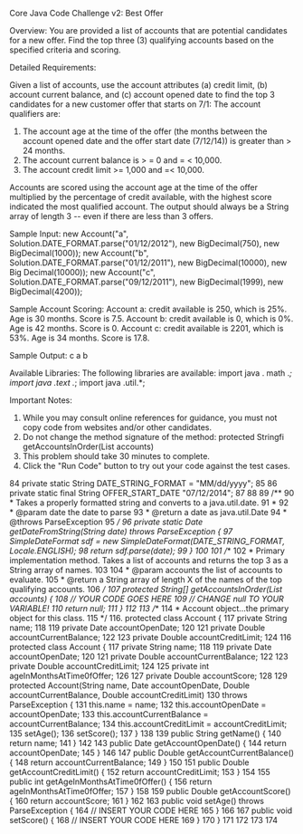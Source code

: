 Core Java Code Challenge v2: Best Offer

Overview: 
You are provided a list of accounts that are potential candidates for a new offer. Find the top three (3) qualifying accounts based on the specified criteria and scoring.

Detailed Requirements: 

Given a list of accounts, use the account attributes (a) credit limit, (b) account current balance, and (c) account opened date to find the top 3 candidates for a new 
customer offer that starts on 7/1: The account qualifiers are:

1.	The account age at the time of the offer (the months between the account opened date and the offer start date (7/12/14)) is greater than > 24 months.
2.	The account current balance is > = 0 and = < 10,000.
3.	The account credit limit >= 1,000 and =< 10,000.

Accounts are scored using the account age at the time of the offer multiplied by the percentage of credit available, with the highest score indicated the most qualified
account. The output should always be a String array of length 3 -- even if there are less than 3 offers.

Sample Input: 
new Account("a", Solution.DATE_FORMAT.parse("01/12/2012"), new BigDecimal(750), new BigDecimal(1000)); 
new Account("b", Solution.DATE_FORMAT.parse("01/12/2011"), new BigDecimal(10000), new Big Decimal(10000)); 
new Account("c", Solution.DATE_FORMAT.parse("09/12/2011"), new BigDecimal(1999), new BigDecimal(4200));

Sample Account Scoring: 
Account a: credit available is 250, which is 25%. Age is 30 months. Score is 7.5. 
Account b: credit available is 0, which is 0%. Age is 42 months. Score is 0. 
Account c: credit available is 2201, which is 53%. Age is 34 months. Score is 17.8.

Sample Output:
c
a
b

Available Libraries: 
The following libraries are available: 
import java . math .*;
import java .text .*; 
import java .util.*;

Important Notes: 
1.	While you may consult online references for guidance, you must not copy code from websites and/or other candidates.
2.	Do not change the method signature of the method: protected Stringfi getAccountslnOrder(List accounts)
3.	This problem should take 30 minutes to complete.
4.	Click the "Run Code" button to try out your code against the test cases.

84 private static String DATE_STRING_FORMAT = "MM/dd/yyyy";
85
86 private static final String OFFER_START_DATE	"07/12/2014";
87
88
89 /**
90   * Takes a properly formatted string and converts to a java.util.date.
91   *
92   * @param date the date to parse
93   * @return a date as java.util.Date
94   * @throws ParseException
95  */
96 private static Date getDateFromString(String date) throws ParseException {
97	SimpleDateFormat sdf = new SimpleDateFormat(DATE_STRING_FORMAT, Locale.ENGLISH);
98	return sdf.parse(date);
99 }
100 
101 /**
102 * Primary implementation method. Takes a list of accounts and returns the top 3 as a String array of names.
103
104 * @param accounts the list of accounts to evaluate.
105 * @return a String array of length X of the names of the top qualifying accounts.
106 */
107 protected String[] getAccountsInOrder(List<Account> accounts) {
108	// YOUR CODE GOES HERE
109	// CHANGE null TO YOUR VARIABLE!
110	return null;
111 }
112
113 /**
114 * Account object...the primary object for this class.
115 */
116. protected class Account {
117	private String name;
118
119	private Date accountOpenDate;
120
121	private Double accountCurrentBalance;
122
123	private Double accountCreditLimit;
124
116     protected class Account {
117	private String name;
118
119	private Date accountOpenDate;
120
121	private Double accountCurrentBalance;
122
123	private Double accountCreditLimit;
124
125	private int ageInMonthsAtTime0fOffer;
126
127	private Double accountScore;
128
129	protected Account(String name, Date accountOpenDate, Double accountCurrentBalance, Double accountCreditLimit)
130     	throws ParseException {
131	this.name = name;
132	this.accountOpenDate = accountOpenDate;
133	this.accountCurrentBalance = accountCurrentBalance;
134	this.accountCreditLimit = accountCreditLimit;
135	setAge();
136	setScore();
137	}
138
139	public String getName() {
140	return name;
141	}
142
143	public Date getAccountOpenDate() {
144	return accountOpenDate;
145	}
146
147	public Double getAccountCurrentBalance() {
148	return accountCurrentBalance;
149	}
150
151	public Double getAccountCreditLimit() {
152	return accountCreditLimit;
153	}
154
155 	public int getAgeInMonthsAtTime0fOffer() {
156	return ageInMonthsAtTime0fOffer;
157	}
158
159 	public Double getAccountScore() {
160	return accountScore;
161	}
162
163	public void setAge() throws ParseException {
164	// INSERT YOUR CODE HERE
165	}
166
167	public void setScore() {
168	// INSERT YOUR CODE HERE
169	}
170 }
171
172
173
174



